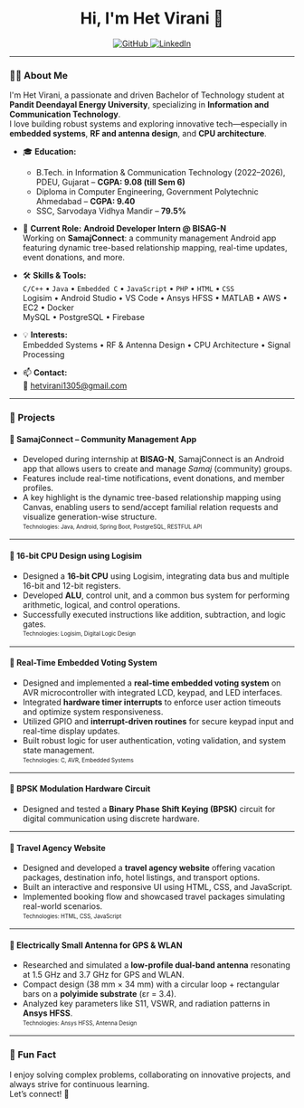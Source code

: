<h1 align="center">Hi, I'm Het Virani 👋</h1>

<p align="center">
  <a href="https://github.com/Hetvirani">
    <img src="https://img.shields.io/badge/GitHub-Hetvirani-181717?style=flat-square&logo=github" alt="GitHub">
  </a>
  <a href="https://www.linkedin.com/in/het-virani/">
    <img src="https://img.shields.io/badge/LinkedIn-Het%20Virani-blue?style=flat-square&logo=linkedin" alt="LinkedIn">
  </a>
</p>

---

### 👨‍💻 About Me

I'm Het Virani, a passionate and driven Bachelor of Technology student at **Pandit Deendayal Energy University**, specializing in **Information and Communication Technology**.  
I love building robust systems and exploring innovative tech—especially in **embedded systems**, **RF and antenna design**, and **CPU architecture**.

- 🎓 **Education:**
  - B.Tech. in Information & Communication Technology (2022–2026), PDEU, Gujarat – **CGPA: 9.08 (till Sem 6)**
  - Diploma in Computer Engineering, Government Polytechnic Ahmedabad – **CGPA: 9.40**
  - SSC, Sarvodaya Vidhya Mandir – **79.5%**

- 🚀 **Current Role:**
  **Android Developer Intern @ BISAG-N**  
  Working on **SamajConnect**: a community management Android app featuring dynamic tree-based relationship mapping, real-time updates, event donations, and more.

- 🛠️ **Skills & Tools:**  
  `C/C++` • `Java` • `Embedded C` • `JavaScript` • `PHP` • `HTML` • `CSS`  
  Logisim • Android Studio • VS Code • Ansys HFSS • MATLAB • AWS • EC2 • Docker  
  MySQL • PostgreSQL • Firebase

- 💡 **Interests:**  
  Embedded Systems • RF & Antenna Design • CPU Architecture • Signal Processing

- 📫 **Contact:**  
  📧 hetvirani1305@gmail.com

---

### 🌟 Projects

#### 🔹 SamajConnect – Community Management App  
- Developed during internship at **BISAG-N**, SamajConnect is an Android app that allows users to create and manage *Samaj* (community) groups.  
- Features include real-time notifications, event donations, and member profiles.  
- A key highlight is the dynamic tree-based relationship mapping using Canvas, enabling users to send/accept familial relation requests and visualize generation-wise structure.  
<sub><sup>Technologies: Java, Android, Spring Boot, PostgreSQL, RESTFUL API</sup></sub>

---

#### 🔹 16-bit CPU Design using Logisim  
- Designed a **16-bit CPU** using Logisim, integrating data bus and multiple 16-bit and 12-bit registers.  
- Developed **ALU**, control unit, and a common bus system for performing arithmetic, logical, and control operations.  
- Successfully executed instructions like addition, subtraction, and logic gates.  
<sub><sup>Technologies: Logisim, Digital Logic Design</sup></sub>

---

#### 🔹 Real-Time Embedded Voting System  
- Designed and implemented a **real-time embedded voting system** on AVR microcontroller with integrated LCD, keypad, and LED interfaces.  
- Integrated **hardware timer interrupts** to enforce user action timeouts and optimize system responsiveness.  
- Utilized GPIO and **interrupt-driven routines** for secure keypad input and real-time display updates.  
- Built robust logic for user authentication, voting validation, and system state management.  
<sub><sup>Technologies: C, AVR, Embedded Systems</sup></sub>

---

#### 🔹 BPSK Modulation Hardware Circuit  
- Designed and tested a **Binary Phase Shift Keying (BPSK)** circuit for digital communication using discrete hardware.

---

#### 🔹 Travel Agency Website  
- Designed and developed a **travel agency website** offering vacation packages, destination info, hotel listings, and transport options.  
- Built an interactive and responsive UI using HTML, CSS, and JavaScript.  
- Implemented booking flow and showcased travel packages simulating real-world scenarios.  
<sub><sup>Technologies: HTML, CSS, JavaScript</sup></sub>

---

#### 🔹 Electrically Small Antenna for GPS & WLAN  
- Researched and simulated a **low-profile dual-band antenna** resonating at 1.5 GHz and 3.7 GHz for GPS and WLAN.  
- Compact design (38 mm × 34 mm) with a circular loop + rectangular bars on a **polyimide substrate** (εr = 3.4).  
- Analyzed key parameters like S11, VSWR, and radiation patterns in **Ansys HFSS**.  
<sub><sup>Technologies: Ansys HFSS, Antenna Design</sup></sub>

---

### 🌱 Fun Fact

I enjoy solving complex problems, collaborating on innovative projects, and always strive for continuous learning.  
Let’s connect! 🚀
